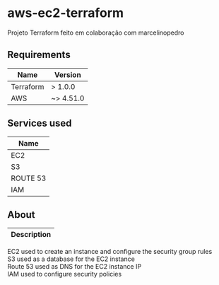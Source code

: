 # aws-ec2-terraform
Projeto Terraform feito em colaboração com marcelinopedro

## Requirements

| Name | Version |
|------|---------|
| <a name="requirement_terraform"></a> Terraform | > 1.0.0 |
| <a name="requirement_aws"></a> AWS | ~> 4.51.0 |

## Services used

| Name |
|------|
| <a name="requirement_aws"></a> EC2 |
| <a name="requirement_aws"></a> S3 |
| <a name="requirement_aws"></a> ROUTE 53 |
| <a name="requirement_aws"></a> IAM |

## About

| Description |
|-------------|
EC2 used to create an instance and configure the security group rules<br> 
S3 used as a database for the EC2 instance<br>
Route 53 used as DNS for the EC2 instance IP<br>
IAM used to configure security policies<br>
